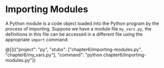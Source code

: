 # Importing Modules

A Python module is a code object loaded into the Python program by the process
of importing. Suppose we have a module file `my_vars.py`, the definitions in
this file can be accessed in a different file using the appropriate `import`
command:

@[]({"project": "py", "stubs": ["chapter6/importing-modules.py", "chapter6/my_vars.py"], "command": "python chapter6/importing-modules.py"})
